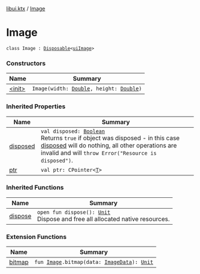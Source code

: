 [libui.ktx](../index.md) / [Image](./index.md)

# Image

`class Image : `[`Disposable`](../-disposable/index.md)`<`[`uiImage`](../../libui/ui-image.md)`>`

### Constructors

| Name | Summary |
|---|---|
| [&lt;init&gt;](-init-.md) | `Image(width: `[`Double`](https://kotlinlang.org/api/latest/jvm/stdlib/kotlin/-double/index.html)`, height: `[`Double`](https://kotlinlang.org/api/latest/jvm/stdlib/kotlin/-double/index.html)`)` |

### Inherited Properties

| Name | Summary |
|---|---|
| [disposed](../-disposable/disposed.md) | `val disposed: `[`Boolean`](https://kotlinlang.org/api/latest/jvm/stdlib/kotlin/-boolean/index.html)<br>Returns `true` if object was disposed - in this case [disposed](../-disposable/disposed.md) will do nothing, all other operations are invalid and will `throw Error("Resource is disposed")`. |
| [ptr](../-disposable/ptr.md) | `val ptr: CPointer<`[`T`](../-disposable/index.md#T)`>` |

### Inherited Functions

| Name | Summary |
|---|---|
| [dispose](../-disposable/dispose.md) | `open fun dispose(): `[`Unit`](https://kotlinlang.org/api/latest/jvm/stdlib/kotlin/-unit/index.html)<br>Dispose and free all allocated native resources. |

### Extension Functions

| Name | Summary |
|---|---|
| [bitmap](../bitmap.md) | `fun `[`Image`](./index.md)`.bitmap(data: `[`ImageData`](../-image-data/index.md)`): `[`Unit`](https://kotlinlang.org/api/latest/jvm/stdlib/kotlin/-unit/index.html) |
